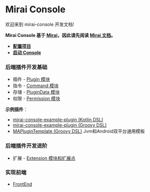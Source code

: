 # Mirai Console

欢迎来到 mirai-console 开发文档!

**Mirai Console 基于 [Mirai](https://github.com/mamoe/mirai)，因此请先阅读 [Mirai 文档](https://github.com/mamoe/mirai/tree/dev/docs)。**

- **[配置项目](ConfiguringProjects.md)**
- **[启动 Console](Run.md)**

### 后端插件开发基础

- 插件 - [Plugin 模块](Plugins.md)
- 指令 - [Command 模块](Commands.md)
- 存储 - [PluginData 模块](PluginData.md)
- 权限 - [Permission 模块](Permissions.md)


**示例插件**：
- [mirai-console-example-plugin (Kotlin DSL)](https://github.com/Him188/mirai-console-example-plugin)
- [mirai-console-example-plugin (Groovy DSL)](https://github.com/Karlatemp/mirai-console-example-plugin)
- [MAPluginTemplate (Groovy DSL)](https://github.com/project-mirai/MAPluginTemplate) Jvm和Android双平台通用模板

### 后端插件开发进阶

- 扩展 - [Extension 模块和扩展点](Extensions.md)

### 实现前端
- [FrontEnd](FrontEnd.md)
